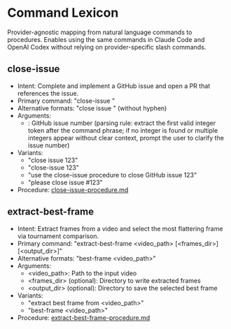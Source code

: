 # Command Lexicon

Provider-agnostic mapping from natural language commands to procedures. Enables using the same commands in Claude Code and OpenAI Codex without relying on provider-specific slash commands.

## close-issue
- Intent: Complete and implement a GitHub issue and open a PR that references the issue.
- Primary command: "close-issue <number>"
- Alternative formats: "close issue <number>" (without hyphen)
- Arguments:
  - <number>: GitHub issue number (parsing rule: extract the first valid integer token after the command phrase; if no integer is found or multiple integers appear without clear context, prompt the user to clarify the issue number)
- Variants:
  - "close issue 123"
  - "close-issue 123"
  - "use the close-issue procedure to close GitHub issue 123"
  - "please close issue #123"
- Procedure: [close-issue-procedure.md](close-issue-procedure.md)

## extract-best-frame
- Intent: Extract frames from a video and select the most flattering frame via tournament comparison.
- Primary command: "extract-best-frame <video_path> [<frames_dir>] [<output_dir>]"
- Alternative formats: "best-frame <video_path>"
- Arguments:
  - <video_path>: Path to the input video
  - <frames_dir> (optional): Directory to write extracted frames
  - <output_dir> (optional): Directory to save the selected best frame
- Variants:
  - "extract best frame from <video_path>"
  - "best-frame <video_path>"
- Procedure: [extract-best-frame-procedure.md](extract-best-frame-procedure.md)
